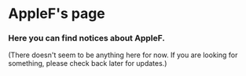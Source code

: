 # AppleF's page
### Here you can find notices about AppleF.

(There doesn't seem to be anything here for now. If you are looking for something, please check back later for updates.)
